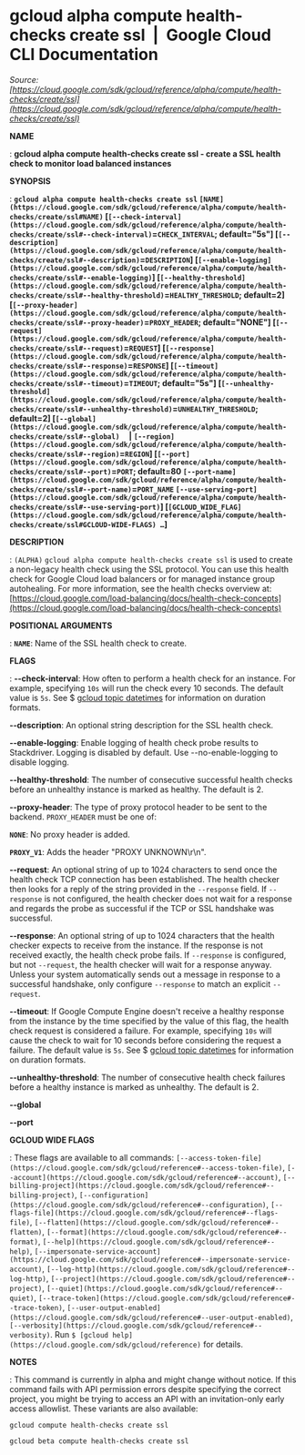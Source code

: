 # gcloud alpha compute health-checks create ssl  |  Google Cloud CLI Documentation

*Source: [https://cloud.google.com/sdk/gcloud/reference/alpha/compute/health-checks/create/ssl](https://cloud.google.com/sdk/gcloud/reference/alpha/compute/health-checks/create/ssl)*

**NAME**

: **gcloud alpha compute health-checks create ssl - create a SSL health check to monitor load balanced instances**

**SYNOPSIS**

: **`gcloud alpha compute health-checks create ssl` `[NAME](https://cloud.google.com/sdk/gcloud/reference/alpha/compute/health-checks/create/ssl#NAME)` [`[--check-interval](https://cloud.google.com/sdk/gcloud/reference/alpha/compute/health-checks/create/ssl#--check-interval)`=`CHECK_INTERVAL`; default="5s"] [`[--description](https://cloud.google.com/sdk/gcloud/reference/alpha/compute/health-checks/create/ssl#--description)`=`DESCRIPTION`] [`[--enable-logging](https://cloud.google.com/sdk/gcloud/reference/alpha/compute/health-checks/create/ssl#--enable-logging)`] [`[--healthy-threshold](https://cloud.google.com/sdk/gcloud/reference/alpha/compute/health-checks/create/ssl#--healthy-threshold)`=`HEALTHY_THRESHOLD`; default=2] [`[--proxy-header](https://cloud.google.com/sdk/gcloud/reference/alpha/compute/health-checks/create/ssl#--proxy-header)`=`PROXY_HEADER`; default="NONE"] [`[--request](https://cloud.google.com/sdk/gcloud/reference/alpha/compute/health-checks/create/ssl#--request)`=`REQUEST`] [`[--response](https://cloud.google.com/sdk/gcloud/reference/alpha/compute/health-checks/create/ssl#--response)`=`RESPONSE`] [`[--timeout](https://cloud.google.com/sdk/gcloud/reference/alpha/compute/health-checks/create/ssl#--timeout)`=`TIMEOUT`; default="5s"] [`[--unhealthy-threshold](https://cloud.google.com/sdk/gcloud/reference/alpha/compute/health-checks/create/ssl#--unhealthy-threshold)`=`UNHEALTHY_THRESHOLD`; default=2] [`[--global](https://cloud.google.com/sdk/gcloud/reference/alpha/compute/health-checks/create/ssl#--global)`     | `[--region](https://cloud.google.com/sdk/gcloud/reference/alpha/compute/health-checks/create/ssl#--region)`=`REGION`] [`[--port](https://cloud.google.com/sdk/gcloud/reference/alpha/compute/health-checks/create/ssl#--port)`=`PORT`; default=80 `[--port-name](https://cloud.google.com/sdk/gcloud/reference/alpha/compute/health-checks/create/ssl#--port-name)`=`PORT_NAME` `[--use-serving-port](https://cloud.google.com/sdk/gcloud/reference/alpha/compute/health-checks/create/ssl#--use-serving-port)`] [`[GCLOUD_WIDE_FLAG](https://cloud.google.com/sdk/gcloud/reference/alpha/compute/health-checks/create/ssl#GCLOUD-WIDE-FLAGS) …`]**

**DESCRIPTION**

: `(ALPHA)` `gcloud alpha compute health-checks create ssl`
is used to create a non-legacy health check using the SSL protocol. You can use
this health check for Google Cloud load balancers or for managed instance group
autohealing. For more information, see the health checks overview at: [https://cloud.google.com/load-balancing/docs/health-check-concepts](https://cloud.google.com/load-balancing/docs/health-check-concepts)

**POSITIONAL ARGUMENTS**

: **`NAME`**:
Name of the SSL health check to create.

**FLAGS**

: **--check-interval**:
How often to perform a health check for an instance. For example, specifying
``10s`` will run the check every 10 seconds.
The default value is ``5s``. See $ [gcloud topic datetimes](https://cloud.google.com/sdk/gcloud/reference/topic/datetimes) for
information on duration formats.

**--description**:
An optional string description for the SSL health check.

**--enable-logging**:
Enable logging of health check probe results to Stackdriver. Logging is disabled
by default.
Use --no-enable-logging to disable logging.

**--healthy-threshold**:
The number of consecutive successful health checks before an unhealthy instance
is marked as healthy. The default is 2.

**--proxy-header**:
The type of proxy protocol header to be sent to the backend.
`PROXY_HEADER` must be one of:

**`NONE`**:
No proxy header is added.

**`PROXY_V1`**:
Adds the header "PROXY UNKNOWN\r\n".

**--request**:
An optional string of up to 1024 characters to send once the health check TCP
connection has been established. The health checker then looks for a reply of
the string provided in the `--response` field.
If `--response` is not configured, the health checker does not wait
for a response and regards the probe as successful if the TCP or SSL handshake
was successful.

**--response**:
An optional string of up to 1024 characters that the health checker expects to
receive from the instance. If the response is not received exactly, the health
check probe fails. If `--response` is configured, but not
`--request`, the health checker will wait for a response anyway.
Unless your system automatically sends out a message in response to a successful
handshake, only configure `--response` to match an explicit
`--request`.

**--timeout**:
If Google Compute Engine doesn't receive a healthy response from the instance by
the time specified by the value of this flag, the health check request is
considered a failure. For example, specifying
``10s`` will cause the check to wait for 10
seconds before considering the request a failure. The default value is
``5s``. See $ [gcloud topic datetimes](https://cloud.google.com/sdk/gcloud/reference/topic/datetimes) for
information on duration formats.

**--unhealthy-threshold**:
The number of consecutive health check failures before a healthy instance is
marked as unhealthy. The default is 2.

**--global**

**--port**

**GCLOUD WIDE FLAGS**

: These flags are available to all commands: `[--access-token-file](https://cloud.google.com/sdk/gcloud/reference#--access-token-file)`,
`[--account](https://cloud.google.com/sdk/gcloud/reference#--account)`, `[--billing-project](https://cloud.google.com/sdk/gcloud/reference#--billing-project)`,
`[--configuration](https://cloud.google.com/sdk/gcloud/reference#--configuration)`,
`[--flags-file](https://cloud.google.com/sdk/gcloud/reference#--flags-file)`,
`[--flatten](https://cloud.google.com/sdk/gcloud/reference#--flatten)`, `[--format](https://cloud.google.com/sdk/gcloud/reference#--format)`, `[--help](https://cloud.google.com/sdk/gcloud/reference#--help)`, `[--impersonate-service-account](https://cloud.google.com/sdk/gcloud/reference#--impersonate-service-account)`,
`[--log-http](https://cloud.google.com/sdk/gcloud/reference#--log-http)`,
`[--project](https://cloud.google.com/sdk/gcloud/reference#--project)`, `[--quiet](https://cloud.google.com/sdk/gcloud/reference#--quiet)`, `[--trace-token](https://cloud.google.com/sdk/gcloud/reference#--trace-token)`, `[--user-output-enabled](https://cloud.google.com/sdk/gcloud/reference#--user-output-enabled)`,
`[--verbosity](https://cloud.google.com/sdk/gcloud/reference#--verbosity)`.
Run `$ [gcloud help](https://cloud.google.com/sdk/gcloud/reference)` for details.

**NOTES**

: This command is currently in alpha and might change without notice. If this
command fails with API permission errors despite specifying the correct project,
you might be trying to access an API with an invitation-only early access
allowlist. These variants are also available:

```
gcloud compute health-checks create ssl
```

```
gcloud beta compute health-checks create ssl
```
